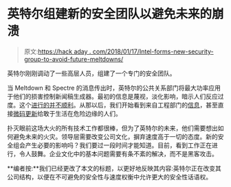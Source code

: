 # 英特尔组建新的安全团队以避免未来的崩溃

> 原文:[https://hack aday . com/2018/01/17/Intel-forms-new-security-group-to-avoid-future-meltdowns/](https://hackaday.com/2018/01/17/intel-forms-new-security-group-to-avoid-future-meltdowns/)

英特尔刚刚调动了一些高层人员，组建了一个专门的安全团队。

当 Meltdown 和 Spectre 的消息传出时，英特尔的公共关系部门将最大功率应用于他们的损害控制新闻稿生成器。最初的信息是蔑视，淡化影响，暗示人们反应过度。这个[进行的并不顺利](https://lkml.org/lkml/2018/1/3/797)。从那以后，我们开始看到来自工程部门的[信息](https://newsroom.intel.com/editorials/intel-security-issue-update-initial-performance-data-results-client-systems/)，甚至直接[微码更新](https://downloadcenter.intel.com/download/27431/Linux-Processor-Microcode-Data-File)给敢于生活在危险边缘的人们。

扑灭眼前这场大火的所有技术工作都很棒，但为了英特尔的未来，他们需要想出如何避免未来的火灾。领导层需要改变公司文化，摒弃速度高于一切的态度。新的安全组会产生必要的影响吗？我们要过一段时间才能知道。目前，看到工作正在进行，令人鼓舞。企业文化中的基本问题需要有条不紊的解决，而不是黑客攻击。

**编者按:**我们已经更改了本文的标题，以更好地反映其内容:英特尔正在改变其公司结构，以便在不可避免的安全性与速度权衡中允许更大的安全性话语权。